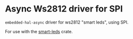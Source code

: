 # Async Ws2812 driver for SPI

`embedded-hal-async` driver for ws2812 "smart leds", using SPI.

For use with the [smart-leds](https://github.com/smart-leds-rs/smart-leds)
crate.
